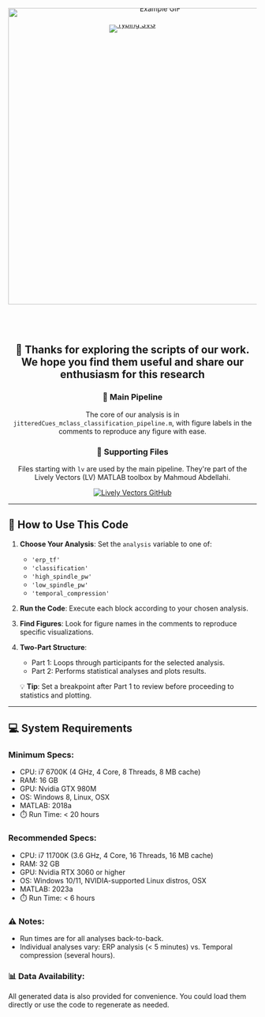 <div style="text-align: center; line-height: 0;">
  <!-- link: https://readme-typing-svg.demolab.com/demo/ and https://devicon.dev/ -->
  <a href="https://git.io/typing-svg"><img src="https://readme-typing-svg.demolab.com?font=Fira+Code&size24&pause=1000&center=true&multiline=true&width=1500&height=100&lines=Targeted+memory+reactivation+elicits+temporally+compressed+reactivation+linked+to+spindles" alt="Typing SVG" /></a>
<div align="center">  
  <img src="https://i.giphy.com/media/v1.Y2lkPTc5MGI3NjExbmhvNTZzZmdmZDltY3BldXMzd29meW1xdmZjeWs4bHVnaWd1MW8xNSZlcD12MV9pbnRlcm5hbF9naWZfYnlfaWQmY3Q9Zw/JpDQe7F3W6SmHlSozb/giphy.gif" width="600" alt="Example GIF" style="margin-top: -50px; margin-bottom: 50px;">
</div>
</div>

<div align="center">

## 🎇 Thanks for exploring the scripts of our work. We hope you find them useful and share our enthusiasm for this research

### 📜 Main Pipeline

The core of our analysis is in `jitteredCues_mclass_classification_pipeline.m`, with figure labels in the comments to reproduce any figure with ease.

### 🔧 Supporting Files

Files starting with `lv` are used by the main pipeline. They're part of the Lively Vectors (LV) MATLAB toolbox by Mahmoud Abdellahi.

  <a href="https://github.com/MahmoudAbdellahi/Lively_Vectors" target="_blank">
    <img src="https://img.shields.io/badge/GitHub-Lively_Vectors-blue?style=for-the-badge&logo=github" alt="Lively Vectors GitHub">
  </a>

</div>

---

## 🚀 How to Use This Code

1. **Choose Your Analysis**: Set the `analysis` variable to one of:

   - `'erp_tf'`
   - `'classification'`
   - `'high_spindle_pw'`
   - `'low_spindle_pw'`
   - `'temporal_compression'`

2. **Run the Code**: Execute each block according to your chosen analysis.

3. **Find Figures**: Look for figure names in the comments to reproduce specific visualizations.

4. **Two-Part Structure**:

   - Part 1: Loops through participants for the selected analysis.
   - Part 2: Performs statistical analyses and plots results.

   💡 **Tip**: Set a breakpoint after Part 1 to review before proceeding to statistics and plotting.

---

## 💻 System Requirements

### Minimum Specs:

- CPU: i7 6700K (4 GHz, 4 Core, 8 Threads, 8 MB cache)
- RAM: 16 GB
- GPU: Nvidia GTX 980M
- OS: Windows 8, Linux, OSX
- MATLAB: 2018a
- ⏱️ Run Time: &lt; 20 hours

### Recommended Specs:

- CPU: i7 11700K (3.6 GHz, 4 Core, 16 Threads, 16 MB cache)
- RAM: 32 GB
- GPU: Nvidia RTX 3060 or higher
- OS: Windows 10/11, NVIDIA-supported Linux distros, OSX
- MATLAB: 2023a
- ⏱️ Run Time: &lt; 6 hours

### ⚠️ Notes:

- Run times are for all analyses back-to-back.
- Individual analyses vary: ERP analysis (&lt; 5 minutes) vs. Temporal compression (several hours).

### 📊 Data Availability:

All generated data is also provided for convenience. You could load them directly or use the code to regenerate as needed.
